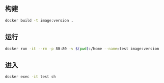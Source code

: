 ## 构建

```bash
docker build -t image:version .
```

## 运行

```bash
docker run -it --rm -p 80:80 -v $(pwd):/home --name=test image:version sh
```

## 进入

```bash
docker exec -it test sh
```


